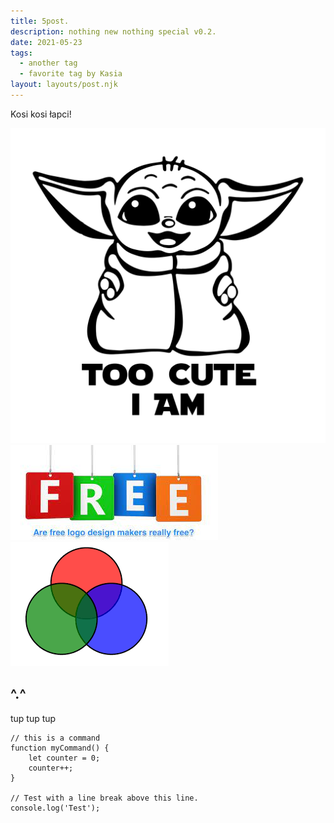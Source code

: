 ```yaml
---
title: 5post.
description: nothing new nothing special v0.2.
date: 2021-05-23
tags:
  - another tag
  - favorite tag by Kasia
layout: layouts/post.njk
---
```

Kosi kosi łapci!

<img src="../img/Baby Yoda.svg" alt="logo">

<img src="../img/pobrane.jpg" alt="logo2">

<img src="../img/pobrane2.png" alt="logo3">

## ^.^

tup tup tup

``` text/2-3
// this is a command
function myCommand() {
	let counter = 0;
	counter++;
}

// Test with a line break above this line.
console.log('Test');
```
